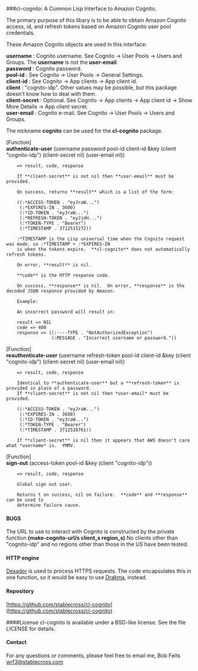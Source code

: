 ###cl-cognito:  A Common Lisp Interface to Amazon Cognito.

The primary purpose of this libary is to be able to obtain Amazon Cognito access, id, and
refresh tokens based on Amazon Cognito user pool credentials.

These Amazon Cognito objects are used in this interface:

**username**      : Cognito username.  See Cognito -> User Pools -> Users and Groups.  The **username** is not the **user-email**.<br>
**password**      : Cognito password.<br>
**pool-id**       : See Cognito -> User Pools -> General Settings.<br>
**client-id**     : See Cognito -> App clients -> App client id.<br>
**client**        : "cognito-idp".  Other values may be possible, but this package doesn't know how to deal with them.<br>
**client-secret** : Optional.  See Cognito -> App clients -> App client id -> Show More Details -> App client secret.<br>
**user-email**    : Cognito e-mail.  See Cognito -> User Pools -> Users and Groups.<br>

The nickname **cognito** can be used for the **cl-cognito** package.

[Function]<br>
**authenticate-user** (username password pool-id client-id &key (client "cognito-idp") (client-secret nil) (user-email nil))

		=> result, code, response
		
		If **client-secret** is not nil then **user-email** must be provided.
		
		On success, returns **result** which is a list of the form:
		
		((:*ACCESS-TOKEN . "eyJraW...")
		 (:*EXPIRES-IN . 3600)
	     (:*ID-TOKEN . "eyJraW...")
	     (:*REFRESH-TOKEN . "eyJjdH...")
	     (:*TOKEN-TYPE . "Bearer")
	     (:*TIMESTAMP . 3712515272))
		
		:*TIMESTAMP is the Lisp universal time when the Cognito request was made, so :*TIMESTAMP + :*EXPIRES-IN
		is when the tokens expire.  **cl-cognito** does not automatically refresh tokens.
		
		On error, **result** is nil.
		
		**code** is the HTTP response code.
		
		On success, **response** is nil.  On error, **response** is the decoded JSON response provided by Amazon.
		
		Example:
		
		An incorrect password will result in:
		
		result => NIL
		code => 400
		response => ((:----TYPE . "NotAuthorizedException")
 		             (:MESSAGE . "Incorrect username or password."))


[Function]<br>
**reauthenticate-user** (username refresh-token pool-id client-id &key (client "cognito-idp") (client-secret nil) (user-email nil))

		=> result, code, response
		
		Identical to **authenticate-user** but a **refresh-token** is provided in place of a password.
		If **client-secret** is not nil then *user-email* must be provided.
	
		((:*ACCESS-TOKEN . "eyJraW...")
		 (:*EXPIRES-IN . 3600)
		 (:*ID-TOKEN . "eyJraW...")
		 (:*TOKEN-TYPE . "Bearer")
		 (:*TIMESTAMP . 3712528761))

		If **client-secret** is nil then it appears that AWS doesn't care what *username* is.  YMMV.
		
[Function]<br>
**sign-out** (access-token pool-id &key (client "cognito-idp"))

		=> result, code, response
		
		Global sign out user.
		
		Returns t on success, nil on failure.  **code** and **response** can be used to
		determine failure cause.
		
#### BUGS

The URL to use to interact with Cognito is constructed by the private function **(make-cognito-url/s client\_s region\_s)**
No clients other than "cognito-idp" and no regions other than those in the US have been tested.

#### HTTP engine
[Dexador](http://quickdocs.org/dexador/) is used to process HTTPS requests.  The code encapsulates this in one function, so it would be easy
to use [Drakma](http://www.weitz.de/drakma/), instead.

#### Repository
[https://github.com/stablecross/cl-cognito](https://github.com/stablecross/cl-cognito)

####License
cl-cognito is available under a BSD-like license.  See the file LICENSE for
details.

#### Contact
For any questions or comments, please feel free to email me, Bob Felts
<wrf3@stablecross.com>

